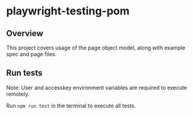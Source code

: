 # playwright-testing-pom

## Overview

This project covers usage of the page object model, along with example spec and page files. 

## Run tests

Note: User and accesskey environment variables are required to execute remotely.

Run ``` npm run test ``` in the terminal to execute all tests.

